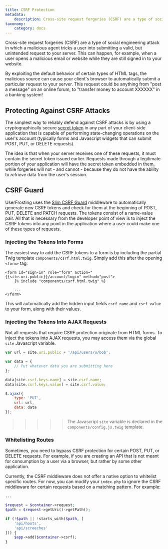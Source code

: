 ```yaml
---
title: CSRF Protection
metadata:
    description: Cross-site request forgeries (CSRF) are a type of social engineering attack in which a malicious agent tricks a user into submitting a valid, but unintended request to your server.  UserFrosting mitigates this risk with a secret token embedded into all forms on your website.
taxonomy:
    category: docs
---
```


Cross-site request forgeries (CSRF) are a type of social engineering attack in which a malicious agent tricks a user into submitting a valid, but unintended request to your server.  This can happen, for example, when a user opens a malicious email or website while they are still signed in to your website.

By exploiting the default behavior of certain types of HTML tags, the malicious source can cause your client's browser to automatically submit a particular request to your server.  This request could be anything from "post a message" on an online forum, to "transfer money to account XXXXXX" in a banking system!

## Protecting Against CSRF Attacks

The simplest way to reliably defend against CSRF attacks is by using a cryptographically secure [secret token](https://www.owasp.org/index.php/CSRF_Prevention_Cheat_Sheet#Synchronizer_.28CSRF.29_Tokens) in any part of your client-side application that is capable of performing state-changing operations on the user's account (typically forms and Javascript widgets that can submit POST, PUT, or DELETE requests).

The idea is that when your server receives one of these requests, it must contain the secret token issued earlier.  Requests made through a legitimate portion of your application will have the secret token embedded in them, while forgeries will not - and cannot - because they do not have the ability to *retrieve* data from the user's session.

## CSRF Guard

UserFrosting uses the [Slim CSRF Guard](https://github.com/slimphp/Slim-Csrf) middleware to automatically generate new CSRF tokens and check for them at the beginning of POST, PUT, DELETE and PATCH requests.  The tokens consist of a name-value pair.  All that is necessary from the developer point of view is to inject the CSRF tokens into any point in the application where a user could make one of these types of requests.

### Injecting the Tokens Into Forms

The easiest way to add the CSRF tokens to a form is by including the partial Twig template `components/csrf.html.twig`.  Simply add this after the opening `<form>` tag:

```twig
<form id="sign-in" role="form" action="{{site.uri.public}}/account/login" method="post">
    {% include "components/csrf.html.twig" %}
    
    ...
</form>
```

This will automatically add the hidden input fields `csrf_name` and `csrf_value` to your form, along with their values.

### Injecting the Tokens Into AJAX Requests

Not all requests that require CSRF protection originate from HTML forms.  To inject the tokens into AJAX requests, you may access them via the global `site` Javascript variable.

```js
var url = site.uri.public + '/api/users/u/bob';

var data = {
    // Put whatever data you are submitting here
};

data[site.csrf.keys.name] = site.csrf.name;
data[site.csrf.keys.value] = site.csrf.value;

$.ajax({
    type: 'PUT',
    url: url,
    data: data
});
```

>>>>> The Javascript `site` variable is declared in the `components/config.js.twig` template.

### Whitelisting Routes

Sometimes, you need to bypass CSRF protection for certain POST, PUT, or DELETE requests.  For example, if you are creating an API that is not meant for consumption by a user via a browser, but rather by some other application.

Currently, the CSRF middleware does not offer a native option to whitelist specific routes.  For now, you can modify your `index.php` to ignore the CSRF middleware for certain requests based on a matching pattern.  For example:

```php
...

$request = $container->request;
$path = $request->getUri()->getPath();

if (!$path || !starts_with($path, [
    'api/hoots',
    'api/screeches'
])) {
    $app->add($container->csrf);
}
```
